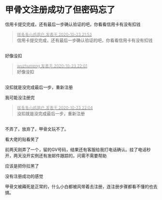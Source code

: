 # 甲骨文注册成功了但密码忘了


信用卡提交完成，还有最后一步确认验证的吧，你看看信用卡有没有扣钱

<div class="quote"><blockquote><font size="2"><a href="https://www.hostloc.com/forum.php?mod=redirect&amp;goto=findpost&amp;pid=9343510&amp;ptid=757783" target="_blank"><font color="#999999">拼多多小鸡用户 发表于 2020-10-23 21:53</font></a></font><br />
信用卡提交完成，还有最后一步确认验证的吧，你看看信用卡有没有扣钱</blockquote></div><br />
好像没扣

<div class="quote"><blockquote><font size="2"><a href="https://www.hostloc.com/forum.php?mod=redirect&amp;goto=findpost&amp;pid=9343561&amp;ptid=757783" target="_blank"><font color="#999999">wuzhumeng 发表于 2020-10-23 22:01</font></a></font><br />
好像没扣</blockquote></div><br />
没扣就是没完成最后一步，重新注册

我可能没注册完<img src="static/image/smiley/default/lol.gif" smilieid="12" border="0" alt="" />

<div class="quote"><blockquote><font size="2"><a href="https://www.hostloc.com/forum.php?mod=redirect&amp;goto=findpost&amp;pid=9343577&amp;ptid=757783" target="_blank"><font color="#999999">拼多多小鸡用户 发表于 2020-10-23 22:04</font></a></font><br />
没扣就是没完成最后一步，重新注册</blockquote></div><br />
不弄了，放弃了，甲骨文玩不了。

看大佬的贴看笑了

前两天刚弄了一个，留的GV号码，结果还有客服给我打电话确认。挂了电话秒开，两天没开实例还有发邮件跟踪的，问需不需要帮助<img src="static/image/smiley/default/lol.gif" smilieid="12" border="0" alt="" />

应该是把你拉黑了

没有注册成功的感觉

甲骨文被薅死是正常的，什么小白都被风带着去注册，连注册步骤都看不懂的也去搞。
